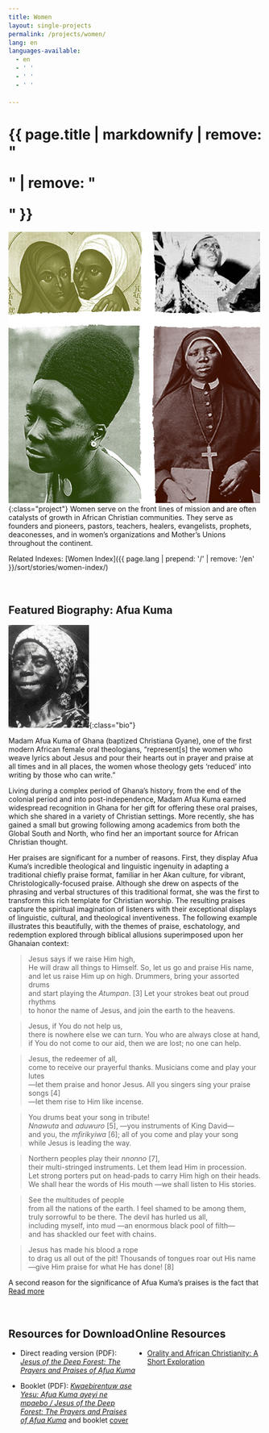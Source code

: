 ```yaml
---
title: Women
layout: single-projects
permalink: /projects/women/
lang: en
languages-available:                         
  - en
  - ' '
  - ' '
  - ' '

---
```

<h1 class="page__title__project" itemprop="headline">{{ page.title | markdownify | remove: "<p>" | remove: "</p>" }}</h1>

<!----------------------------------PROJECT INFORMATION-------------------------------------------------------->

![Women](/assets/images/project/women-project-image.jpg){:class="project"} Women serve on the front lines of mission and are often catalysts of growth in African Christian communities. They serve as founders and pioneers, pastors, teachers, healers, evangelists, prophets, deaconesses, and in women’s organizations and Mother’s Unions throughout the continent.  

Related Indexes: [Women Index]({{ page.lang | prepend: '/' | remove: '/en' }}/sort/stories/women-index/)

<!----------------------------------FEATURED BIOGRAPHY--------------------------------------------------------->
<div style="display:block;float:left;width:100%;text-align:left;margin: 20px 0 20px 0" markdown="1">  

## Featured Biography: Afua Kuma
![Afua Kuma](/images/bio-pics/ghana/afua-kuma/afua-kuma-headshot.jpg){:class="bio"}

Madam Afua Kuma of Ghana (baptized Christiana Gyane), one of the first modern African female oral theologians, “represent[s] the women who weave lyrics about Jesus and pour their hearts out in prayer and praise at all times and in all places, the women whose theology gets ‘reduced’ into writing by those who can write.”

Living during a complex period of Ghana’s history, from the end of the colonial period and into post-independence, Madam Afua Kuma earned widespread recognition in Ghana for her gift for offering these oral praises, which she shared in a variety of Christian settings. More recently, she has gained a small but growing following among academics from both the Global South and North, who find her an important source for African Christian thought.

Her praises are significant for a number of reasons. First, they display Afua Kuma’s incredible theological and linguistic ingenuity in adapting a traditional chiefly praise format, familiar in her Akan culture, for vibrant, Christologically-focused praise. Although she drew on aspects of the phrasing and verbal structures of this traditional format, she was the first to transform this rich template for Christian worship. The resulting praises capture the spiritual imagination of listeners with their exceptional displays of linguistic, cultural, and theological inventiveness. The following example illustrates this beautifully, with the themes of praise, eschatology, and redemption explored through biblical allusions superimposed upon her Ghanaian context:

>Jesus says if we raise Him high,   
    He will draw all things to Himself.
So, let us go and praise His name,   
    and let us raise Him up on high.
Drummers, bring your assorted drums   
    and start playing the *Atumpan*. [3]
Let your strokes beat out proud rhythms   
    to honor the name of Jesus,
and join the earth to the heavens.

>Jesus, if You do not help us,   
    there is nowhere else we can turn.
You who are always close at hand,   
    if You do not come to our aid,
then we are lost; no one can help.

>Jesus, the redeemer of all,   
    come to receive our prayerful thanks.
Musicians come and play your lutes   
    —let them praise and honor Jesus.
All you singers sing your praise songs [4]   
    —let them rise to Him like incense.

>You drums beat your song in tribute!   
    *Nnawuta* and *aduwuro* [5],
—you instruments of King David—   
    and you, the *mfirikyiwa* [6];
all of you come and play your song   
    while Jesus is leading the way.

>Northern peoples play their *nnonno* [7],   
    their multi-stringed instruments.
Let them lead Him in procession.   
    Let strong porters put on head-pads
to carry Him high on their heads.    
    We shall hear the words of His mouth
—we shall listen to His stories.

>See the multitudes of people    
    from all the nations of the earth.
I feel shamed to be among them,    
    truly sorrowful to be there.
The devil has hurled us all,    
    including myself, into mud
—an enormous black pool of filth—    
    and has shackled our feet with chains.

>Jesus has made his blood a rope    
    to drag us all out of the pit!
Thousands of tongues roar out His name     
    —give Him praise for what He has done! [8]

A second reason for the significance of Afua Kuma’s praises is the fact that [Read more]({{site.url}}/stories/ghana/afua-kuma/)


<!----------------------------------RESOURCES FOR DOWNLOAD----------------------------------------------------->
<div style="display:block;float:left;width:50%;text-align:left;margin: 20px 0 20px 0" markdown="1">  

## Resources for Download  
* Direct reading version (PDF): [*Jesus of the Deep Forest: The Prayers and Praises of Afua Kuma*](/resources/bio-pdfs/ghana/afua-e-read.pdf)  

* Booklet (PDF): [*Kwaebirentuw ase Yesu: Afua Kuma ayeyi ne mpaebo / Jesus of the Deep Forest: The Prayers and Praises of Afua Kuma*](/resources/bio-pdfs/ghana/afua-text.pdf) and booklet [cover](/resources/bio-pdfs/ghana/afua-cover.pdf)

</div>

<!----------------------------------ONLINE RESOURCES----------------------------------------------------------->
<div style="display:block;float:left;width:50%;text-align:left;margin: 20px 0 20px 0" markdown="1">  

## Online Resources  
* [Orality and African Christianity: A Short Exploration](https://www.youtube.com/watch?v=7gib1rzFcYI)

</div>
